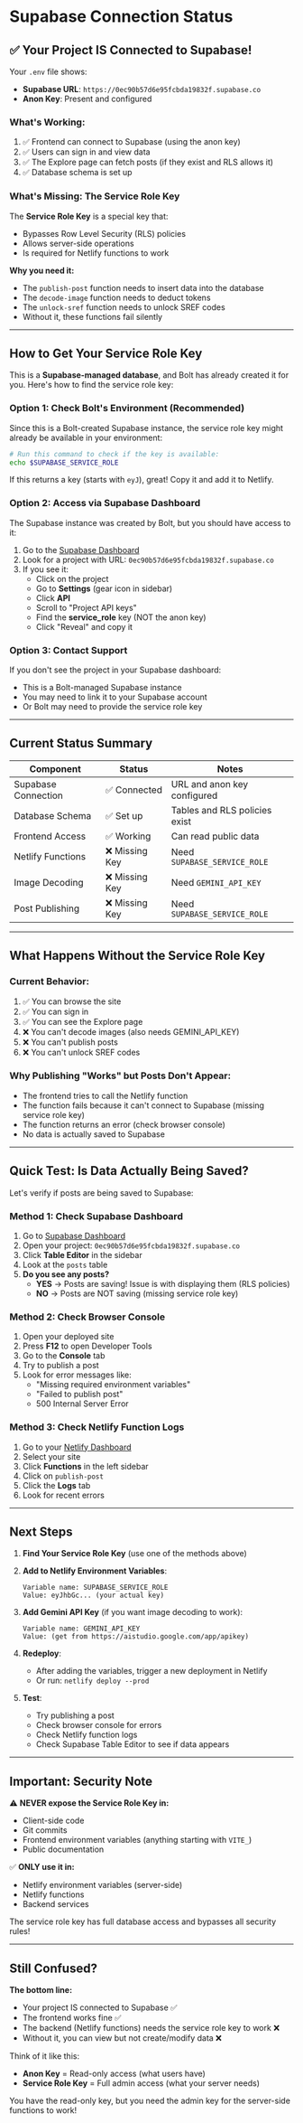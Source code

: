 # Supabase Connection Status

## ✅ Your Project IS Connected to Supabase!

Your `.env` file shows:
- **Supabase URL**: `https://0ec90b57d6e95fcbda19832f.supabase.co`
- **Anon Key**: Present and configured

### What's Working:
1. ✅ Frontend can connect to Supabase (using the anon key)
2. ✅ Users can sign in and view data
3. ✅ The Explore page can fetch posts (if they exist and RLS allows it)
4. ✅ Database schema is set up

### What's Missing: The Service Role Key

The **Service Role Key** is a special key that:
- Bypasses Row Level Security (RLS) policies
- Allows server-side operations
- Is required for Netlify functions to work

**Why you need it:**
- The `publish-post` function needs to insert data into the database
- The `decode-image` function needs to deduct tokens
- The `unlock-sref` function needs to unlock SREF codes
- Without it, these functions fail silently

---

## How to Get Your Service Role Key

This is a **Supabase-managed database**, and Bolt has already created it for you. Here's how to find the service role key:

### Option 1: Check Bolt's Environment (Recommended)

Since this is a Bolt-created Supabase instance, the service role key might already be available in your environment:

```bash
# Run this command to check if the key is available:
echo $SUPABASE_SERVICE_ROLE
```

If this returns a key (starts with `eyJ`), great! Copy it and add it to Netlify.

### Option 2: Access via Supabase Dashboard

The Supabase instance was created by Bolt, but you should have access to it:

1. Go to the [Supabase Dashboard](https://supabase.com/dashboard)
2. Look for a project with URL: `0ec90b57d6e95fcbda19832f.supabase.co`
3. If you see it:
   - Click on the project
   - Go to **Settings** (gear icon in sidebar)
   - Click **API**
   - Scroll to "Project API keys"
   - Find the **service_role** key (NOT the anon key)
   - Click "Reveal" and copy it

### Option 3: Contact Support

If you don't see the project in your Supabase dashboard:
- This is a Bolt-managed Supabase instance
- You may need to link it to your Supabase account
- Or Bolt may need to provide the service role key

---

## Current Status Summary

| Component | Status | Notes |
|-----------|--------|-------|
| Supabase Connection | ✅ Connected | URL and anon key configured |
| Database Schema | ✅ Set up | Tables and RLS policies exist |
| Frontend Access | ✅ Working | Can read public data |
| Netlify Functions | ❌ Missing Key | Need `SUPABASE_SERVICE_ROLE` |
| Image Decoding | ❌ Missing Key | Need `GEMINI_API_KEY` |
| Post Publishing | ❌ Missing Key | Need `SUPABASE_SERVICE_ROLE` |

---

## What Happens Without the Service Role Key

### Current Behavior:
1. ✅ You can browse the site
2. ✅ You can sign in
3. ✅ You can see the Explore page
4. ❌ You can't decode images (also needs GEMINI_API_KEY)
5. ❌ You can't publish posts
6. ❌ You can't unlock SREF codes

### Why Publishing "Works" but Posts Don't Appear:
- The frontend tries to call the Netlify function
- The function fails because it can't connect to Supabase (missing service role key)
- The function returns an error (check browser console)
- No data is actually saved to Supabase

---

## Quick Test: Is Data Actually Being Saved?

Let's verify if posts are being saved to Supabase:

### Method 1: Check Supabase Dashboard
1. Go to [Supabase Dashboard](https://supabase.com/dashboard)
2. Open your project: `0ec90b57d6e95fcbda19832f.supabase.co`
3. Click **Table Editor** in the sidebar
4. Look at the `posts` table
5. **Do you see any posts?**
   - **YES** → Posts are saving! Issue is with displaying them (RLS policies)
   - **NO** → Posts are NOT saving (missing service role key)

### Method 2: Check Browser Console
1. Open your deployed site
2. Press **F12** to open Developer Tools
3. Go to the **Console** tab
4. Try to publish a post
5. Look for error messages like:
   - "Missing required environment variables"
   - "Failed to publish post"
   - 500 Internal Server Error

### Method 3: Check Netlify Function Logs
1. Go to your [Netlify Dashboard](https://app.netlify.com)
2. Select your site
3. Click **Functions** in the left sidebar
4. Click on `publish-post`
5. Click the **Logs** tab
6. Look for recent errors

---

## Next Steps

1. **Find Your Service Role Key** (use one of the methods above)

2. **Add to Netlify Environment Variables**:
   ```
   Variable name: SUPABASE_SERVICE_ROLE
   Value: eyJhbGc... (your actual key)
   ```

3. **Add Gemini API Key** (if you want image decoding to work):
   ```
   Variable name: GEMINI_API_KEY
   Value: (get from https://aistudio.google.com/app/apikey)
   ```

4. **Redeploy**:
   - After adding the variables, trigger a new deployment in Netlify
   - Or run: `netlify deploy --prod`

5. **Test**:
   - Try publishing a post
   - Check browser console for errors
   - Check Netlify function logs
   - Check Supabase Table Editor to see if data appears

---

## Important: Security Note

⚠️ **NEVER expose the Service Role Key in:**
- Client-side code
- Git commits
- Frontend environment variables (anything starting with `VITE_`)
- Public documentation

✅ **ONLY use it in:**
- Netlify environment variables (server-side)
- Netlify functions
- Backend services

The service role key has full database access and bypasses all security rules!

---

## Still Confused?

**The bottom line:**
- Your project IS connected to Supabase ✅
- The frontend works fine ✅
- The backend (Netlify functions) needs the service role key to work ❌
- Without it, you can view but not create/modify data ❌

Think of it like this:
- **Anon Key** = Read-only access (what users have)
- **Service Role Key** = Full admin access (what your server needs)

You have the read-only key, but you need the admin key for the server-side functions to work!
